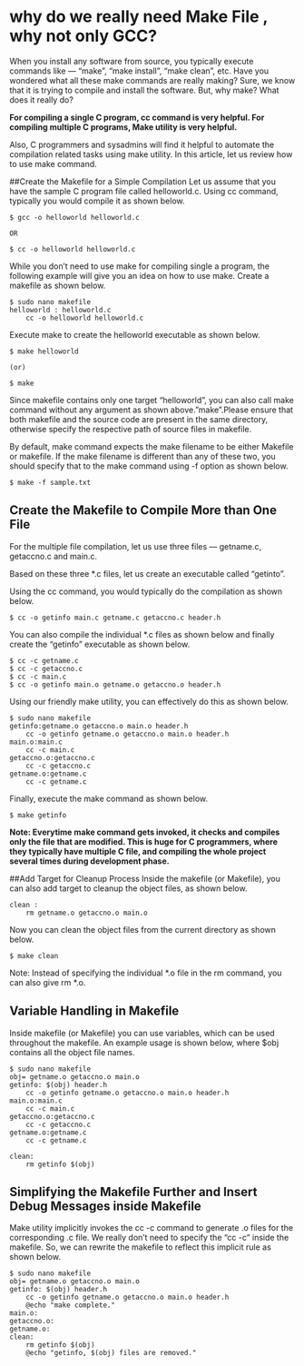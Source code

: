 # why do we really need Make File , why not only GCC?
When you install any software from source, you typically execute commands like — “make”, “make install”, “make clean”, etc. Have you wondered what all these make commands are really making? Sure, we know that it is trying to compile and install the software. But, why make? What does it really do?

**For compiling a single C program, cc command is very helpful. For compiling multiple C programs, Make utility is very helpful.**

Also, C programmers and sysadmins will find it helpful to automate the compilation related tasks using make utility. In this article, let us review how to use make command.

##Create the Makefile for a Simple Compilation
Let us assume that you have the sample C program file called helloworld.c. Using cc command, typically you would compile it as shown below.

```code
$ gcc -o helloworld helloworld.c

OR

$ cc -o helloworld helloworld.c
```

While you don’t need to use make for compiling single a program, the following example will give you an idea on how to use make. Create a makefile as shown below.
```code
$ sudo nano makefile
helloworld : helloworld.c
	cc -o helloworld helloworld.c
```

Execute make to create the helloworld executable as shown below.
```code
$ make helloworld

(or)

$ make
```
Since makefile contains only one target “helloworld”, you can also call make command without any argument as shown above.”make”.Please ensure that both makefile and the source code are present in the same directory, otherwise specify the respective path of source files in makefile.

By default, make command expects the make filename to be either Makefile or makefile. If the make filename is different than any of these two, you should specify that to the make command using -f option as shown below.

```code
$ make -f sample.txt
```

## Create the Makefile to Compile More than One File
For the multiple file compilation, let us use three files — getname.c, getaccno.c and main.c.

Based on these three *.c files, let us create an executable called “getinto”.

Using the cc command, you would typically do the compilation as shown below.

```code
$ cc -o getinfo main.c getname.c getaccno.c header.h
```


You can also compile the individual *.c files as shown below and finally create the “getinfo” executable as shown below.

```code
$ cc -c getname.c
$ cc -c getaccno.c
$ cc -c main.c
$ cc -o getinfo main.o getname.o getaccno.o header.h
```

Using our friendly make utility, you can effectively do this as shown below.

```code
$ sudo nano makefile
getinfo:getname.o getaccno.o main.o header.h 
	cc -o getinfo getname.o getaccno.o main.o header.h 
main.o:main.c 
	cc -c main.c 
getaccno.o:getaccno.c 
	cc -c getaccno.c 
getname.o:getname.c 
	cc -c getname.c 
```

Finally, execute the make command as shown below.

```code
$ make getinfo
```

**Note: Everytime make command gets invoked, it checks and compiles only the file that are modified. This is huge for C programmers, where they typically have multiple C file, and compiling the whole project several times during development phase.**

##Add Target for Cleanup Process
Inside the makefile (or Makefile), you can also add target to cleanup the object files, as shown below.

```code
clean : 
	rm getname.o getaccno.o main.o
```
Now you can clean the object files from the current directory as shown below.

```code
$ make clean
```

Note: Instead of specifying the individual *.o file in the rm command, you can also give rm *.o.

## Variable Handling in Makefile
Inside makefile (or Makefile) you can use variables, which can be used throughout the makefile. An example usage is shown below, where $obj contains all the object file names.

```code
$ sudo nano makefile
obj= getname.o getaccno.o main.o
getinfo: $(obj) header.h
	cc -o getinfo getname.o getaccno.o main.o header.h
main.o:main.c
	cc -c main.c
getaccno.o:getaccno.c
	cc -c getaccno.c
getname.o:getname.c
	cc -c getname.c

clean:
	rm getinfo $(obj)
```

## Simplifying the Makefile Further and Insert Debug Messages inside Makefile

Make utility implicitly invokes the cc -c command to generate .o files for the corresponding .c file. We really don’t need to specify the “cc -c” inside the makefile. So, we can rewrite the makefile to reflect this implicit rule as shown below.

```code
$ sudo nano makefile
obj= getname.o getaccno.o main.o
getinfo: $(obj) header.h
	cc -o getinfo getname.o getaccno.o main.o header.h	
	@echo "make complete."
main.o:
getaccno.o:
getname.o:
clean:
	rm getinfo $(obj)
	@echo "getinfo, $(obj) files are removed."	
```